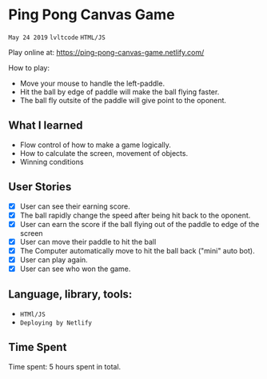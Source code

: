 Ping Pong Canvas Game
===
`May 24 2019` `lvltcode` `HTML/JS`

Play online at: https://ping-pong-canvas-game.netlify.com/

How to play:
* Move your mouse to handle the left-paddle.
* Hit the ball by edge of paddle will make the ball flying faster.
* The ball fly outsite of the paddle will give point to the oponent.

## What I learned
* Flow control of how to make a game logically.
* How to calculate the screen, movement of objects.
* Winning conditions

## User Stories
- [x] User can see their earning score.
- [x] The ball rapidly change the speed after being hit back to the oponent.
- [x] User can earn the score if the ball flying out of the paddle to edge of the screen
- [x] User can move their paddle to hit the ball
- [x] The Computer automatically move to hit the ball back ("mini" auto bot).
- [X] User can play again.
- [x] User can see who won the game.

## Language, library, tools:
* `HTMl/JS`
* `Deploying by Netlify`

## Time Spent

Time spent: 5 hours spent in total.

